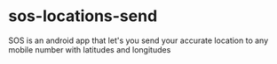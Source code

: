# sos-locations-send
SOS is an android app that let's you send your accurate location to any mobile number with latitudes and longitudes
